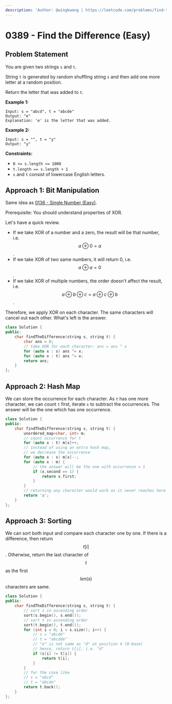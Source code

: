 ```yaml
---
description: 'Author: @wingkwong | https://leetcode.com/problems/find-the-difference/'
---
```


# 0389 - Find the Difference (Easy)

## Problem Statement

You are given two strings `s` and `t`.

String `t` is generated by random shuffling string `s` and then add one more letter at a random position.

Return the letter that was added to `t`.&#x20;

**Example 1:**

```
Input: s = "abcd", t = "abcde"
Output: "e"
Explanation: 'e' is the letter that was added.
```

**Example 2:**

```
Input: s = "", t = "y"
Output: "y" 
```

**Constraints:**

* `0 <= s.length <= 1000`
* `t.length == s.length + 1`
* `s` and `t` consist of lowercase English letters.

## Approach 1: Bit Manipulation&#x20;

Same idea as [0136 - Single Number (Easy)](../0100-0199/0136-single-number-easy.md).

Prerequisite:  You should understand properties of XOR.&#x20;

Let's have a quick review.&#x20;

* If we take XOR of a number and a zero, the result will be that number, i.e. $$a \oplus 0 = a$$.&#x20;
* If we take XOR of two same numbers, it will return 0, i.e. $$a \oplus a = 0$$.&#x20;
* If we take XOR of multiple numbers, the order doesn't affect the result, i.e. $$a \oplus b \oplus c = a \oplus c \oplus b$$.&#x20;

Therefore, we apply XOR on each character. The same characters will cancel out each other. What's left is the answer.

```cpp
class Solution {
public:
    char findTheDifference(string s, string t) {
        char ans = 0;
        // take XOR for each character: ans = ans ^ x 
        for (auto x : s) ans ^= x;
        for (auto x : t) ans ^= x;
        return ans;
    }
};
```

## Approach 2: Hash Map

We can store the occurrence for each character. As `t` has one more character, we can count `t` first, iterate `s` to subtract the occurrences. The answer will be the one which has one occurrence.&#x20;

```cpp
class Solution {
public:
    char findTheDifference(string s, string t) {
        unordered_map<char, int> m;
        // count occurrence for t
        for (auto x : t) m[x]++;
        // instead of using an extra hash map, 
        // we decrease the occurrence
        for (auto x : s) m[x]--;
        for (auto x : m) {
            // the answer will be the one with occurrence = 1
            if (x.second == 1) {
                return x.first;
            }
        }
        // returning any character would work as it never reaches here
        return 'a';
    }
};
```

## Approach 3: Sorting

We can sort both input and compare each character one by one. If there is a difference, then return  $$t[i]$$. Otherwise, return the last character of $$t$$ as the first $$len(s)$$characters are same.&#x20;

```cpp
class Solution {
public:
    char findTheDifference(string s, string t) {
        // sort s in ascending order
        sort(s.begin(), s.end());
        // sort t in ascending order
        sort(t.begin(), t.end());
        for (int i = 0; i < s.size(); i++) {
            // s = "abcde"
            // t = "abcdde"
            // "e" is not same as "d" at position 4 (0-base)
            // hence, return t[i], i.e. "d"
            if (s[i] != t[i]) {
                return t[i];
            }
        }
        // for the case like
        // s = "abcd"
        // t = "abcde"
        return t.back();
    }
};
```
